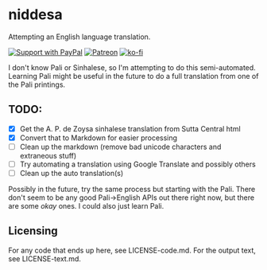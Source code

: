 # niddesa

Attempting an English language translation.

[![Support with PayPal](https://img.shields.io/badge/paypal-donate-yellow.png)](https://paypal.me/zacanger) [![Patreon](https://img.shields.io/badge/patreon-donate-yellow.svg)](https://www.patreon.com/zacanger) [![ko-fi](https://img.shields.io/badge/donate-KoFi-yellow.svg)](https://ko-fi.com/U7U2110VB)

I don't know Pali or Sinhalese, so I'm attempting to do this semi-automated.
Learning Pali might be useful in the future to do a full translation from one of
the Pali printings.

## TODO:

* [x] Get the A. P. de Zoysa sinhalese translation from Sutta Central html
* [x] Convert that to Markdown for easier processing
* [ ] Clean up the markdown (remove bad unicode characters and extraneous stuff)
* [ ] Try automating a translation using Google Translate and possibly others
* [ ] Clean up the auto translation(s)

Possibly in the future, try the same process but starting with the Pali. There
don't seem to be any good Pali->English APIs out there right now, but there are
some _okay_ ones. I could also just learn Pali.

## Licensing

For any code that ends up here, see LICENSE-code.md. For the output text, see
LICENSE-text.md.
